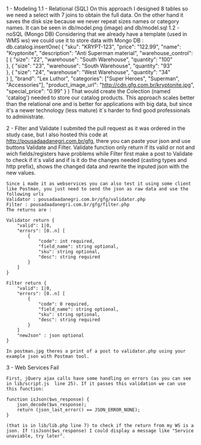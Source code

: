 1 - Modeling
	1.1 - Relational  (SQL)
		On this approach I designed 8 tables so we need a select with 7 joins to obtain the full data. On the other hand it saves the disk size because we never repeat sizes names or category names. It can be seen in db/model.png  (image) and db/model.sql
	1.2 - noSQL (Mongo DB)
		Considering that we already have a template (used in WMS ws) we could use it to store data with Mongo DB :
			db.catalog.insertOne(
				{
					"sku": "KRYPT-123",
        			"price": "122.99",
        			"name": "Kryptonite",
        			"description": "Anti Superman material",
        			"warehouse_control": [
        				{
        					"size": "22",
        					"warehouse": "South Warehouse",
        					"quantity": "100"        				
        				},
        				{
        					"size": "23",
        					"warehouse": "South Warehouse",
        					"quantity": "93"        				
        				},
        				{
        					"size": "24",
        					"warehouse": "West Warehouse",
        					"quantity": "34"        				
        				}
        			],
        			"brand": "Lex Luthor",
        			"categories": ["Super Heroes", "Superman", "Accessories"],
        			"product_image_url": "http://cdn.gfg.com.br/kryptonite.jpg",
        			"special_price": "0.99"
				}
			)
		That would create the Colection (named 'catalog') needed to store our catalog products. This approach scales better than the relational one and is better for applications with big data, but since it's  a newer technology (less mature) it´s harder to find good professionals to administrate.

2 - Filter and Validate
	I submited the pull request as it was ordered in the study case, but I also hosted this code at http://pousadaadanegri.com.br/gfg, there you can paste your json and use buttons Validate and Filter. Validate function only return if its valid or not and wich fields/registers have problems while Filter first make a post to Validate to check if it´s valid and if is it do the changes needed (casting types and http prefix), shows the changed data and rewrite the inputed json with the new values.

	Since i made it as webservices you can also test it using some client like Postman, you just need to send the json as raw data and use the following urls
	Validator : pousadaadanegri.com.br/gfg/validator.php 		   	
	Filter : pousadaadanegri.com.br/gfg/filter.php 	
	The returns are :

	Validator return {
	    "valid": 1|0,
	    "errors": [0..n] [	
	    	{
			   	"code": int required,
			    "field_name": string optional,
			    "sku": string optional,
			    "desc": string required
			}
	    ]
	}

	Filter return {
	    "valid": 1|0,
	    "errors": [0..n] [	
	    	{
			   	"code": 0 required,
			    "field_name": string optional,
			    "sku": string optional,
			    "desc": string required
			}
	    ]
	    "newJson" : json optional
	}

	In postman.jpg theres a print of a post to validator.php using your example json with Postman tool.	 

3 - Web Services Fail
	
	First, jQuery ajax calls have some handling on errors (as you can see in lib/script.js  line 25). If it passes this validation we can use this function: 

	function isJson($ws_response) {
		json_decode($ws_response);
		return (json_last_error() == JSON_ERROR_NONE);
	}
	
	(that is in lib/lib.php line 7) to check if the return from my WS is a json. If !isJson($ws_response) I could display a message like "Service unaviable, try later".  
